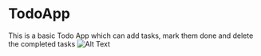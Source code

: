 # TodoApp
This is a basic Todo App which can add tasks, mark them done and delete the completed tasks
![Alt Text](https://raw.githubusercontent.com/rohindh-hub/TodoApp/main/App%20OverView.gif)
